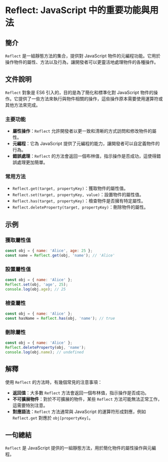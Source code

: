 <!--
Meta Description: # Reflect: JavaScript 中的重要功能與用法 ## 簡介 `Reflect` 是一組靜態方法的集合，提供對 JavaScript 物件的元編程功能。它用於操作物件的屬性、方法以及行為，讓開發者可以更靈活地處理物件的各種操作。 ## 文件說明 `Reflect` 對象是 ES6 引入...
Meta Keywords: reflect, obj, javascript, name, const
-->

# Reflect: JavaScript 中的重要功能與用法

## 簡介
`Reflect` 是一組靜態方法的集合，提供對 JavaScript 物件的元編程功能。它用於操作物件的屬性、方法以及行為，讓開發者可以更靈活地處理物件的各種操作。

## 文件說明
`Reflect` 對象是 ES6 引入的，目的是為了簡化和標準化對 JavaScript 物件的操作。它提供了一些方法來執行與物件相關的操作，這些操作原本需要使用運算符或其他方法來完成。

### 主要功能
- **屬性操作**：`Reflect` 允許開發者以更一致和清晰的方式訪問和修改物件的屬性。
- **元編程**：它為 JavaScript 提供了元編程的能力，讓開發者可以自定義物件的行為。
- **錯誤處理**：`Reflect` 的方法會返回一個布林值，指示操作是否成功，這使得錯誤處理更加簡單。

### 常用方法
- `Reflect.get(target, propertyKey)`：獲取物件的屬性值。
- `Reflect.set(target, propertyKey, value)`：設置物件的屬性值。
- `Reflect.has(target, propertyKey)`：檢查物件是否擁有特定屬性。
- `Reflect.deleteProperty(target, propertyKey)`：刪除物件的屬性。

## 示例
### 獲取屬性值
```javascript
const obj = { name: 'Alice', age: 25 };
const name = Reflect.get(obj, 'name'); // 'Alice'
```

### 設置屬性值
```javascript
const obj = { name: 'Alice' };
Reflect.set(obj, 'age', 25);
console.log(obj.age); // 25
```

### 檢查屬性
```javascript
const obj = { name: 'Alice' };
const hasName = Reflect.has(obj, 'name'); // true
```

### 刪除屬性
```javascript
const obj = { name: 'Alice' };
Reflect.deleteProperty(obj, 'name');
console.log(obj.name); // undefined
```

## 解釋
使用 `Reflect` 的方法時，有幾個常見的注意事項：
- **返回值**：大多數 `Reflect` 方法會返回一個布林值，指示操作是否成功。
- **不可擴展物件**：對於不可擴展的物件，某些 `Reflect` 方法可能無法正常工作，這需要特別注意。
- **對應語法**：`Reflect` 方法通常與 JavaScript 的運算符形成對應，例如 `Reflect.get` 對應於 `obj[propertyKey]`。

## 一句總結
`Reflect` 是 JavaScript 提供的一組靜態方法，用於簡化物件的屬性操作與元編程。